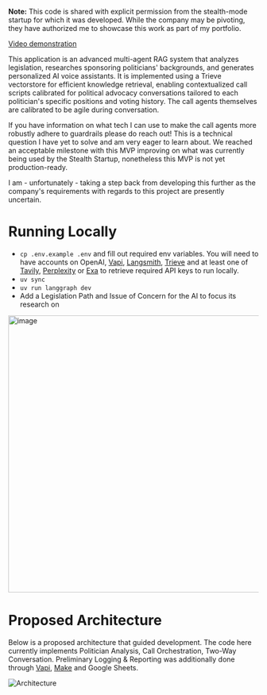 **Note:** This code is shared with explicit permission from the stealth-mode startup for which it was developed. While the company may be pivoting, they have authorized me to showcase this work as part of my portfolio.

[Video demonstration](https://youtu.be/wNLGqJwOW9A?si=jb5RM8aOvsNTelhA)

This application is an advanced multi-agent RAG system that analyzes legislation, researches sponsoring politicians' backgrounds, and generates personalized AI voice assistants. It is implemented using a Trieve vectorstore for efficient knowledge retrieval, enabling contextualized call scripts calibrated for political advocacy conversations tailored to each politician's specific positions and voting history. The call agents themselves are calibrated to be agile during conversation.

If you have information on what tech I can use to make the call agents more robustly adhere to guardrails please do reach out! This is a technical question I have yet to solve and am very eager to learn about. We reached an acceptable milestone with this MVP improving on what was currently being used by the Stealth Startup, nonetheless this MVP is not yet production-ready. 

I am - unfortunately - taking a step back from developing this further as the company's requirements with regards to this project are presently uncertain.

# Running Locally

- `cp .env.example .env` and fill out required env variables. You will need to have accounts on OpenAI, [Vapi](https://vapi.ai/), [Langsmith](https://www.langchain.com/langsmith), [Trieve](https://trieve.ai/) and at least one of [Tavily](https://tavily.com/), [Perplexity](https://www.perplexity.ai/) or [Exa](https://exa.ai/) to retrieve required API keys to run locally.
- `uv sync`
- `uv run langgraph dev`
- Add a Legislation Path and Issue of Concern for the AI to focus its research on

<img width="558" alt="image" src="https://github.com/user-attachments/assets/63eaa741-1ada-4620-aac4-edf3ed46d897" />


# Proposed Architecture

Below is a proposed architecture that guided development. The code here currently implements Politician Analysis, Call Orchestration, Two-Way Conversation. Preliminary Logging & Reporting was additionally done through [Vapi](https://vapi.ai/), [Make](https://www.make.com/en) and Google Sheets.

![Architecture](https://github.com/Frikster/Pressure.AI/blob/main/architecture.png)
